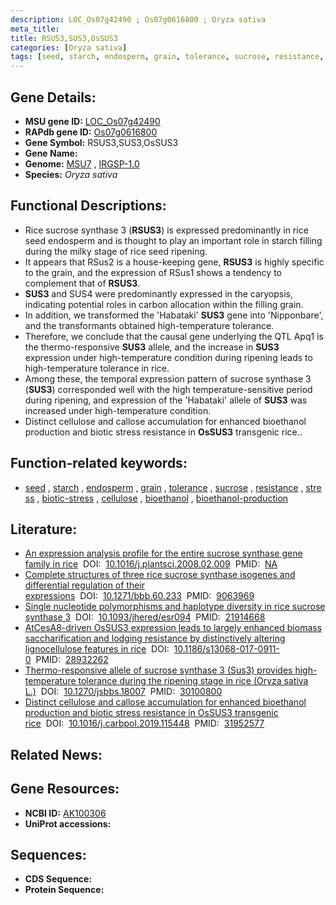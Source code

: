 ```yaml
---
description: LOC_Os07g42490 ; Os07g0616800 ; Oryza sativa
meta_title:
title: RSUS3,SUS3,OsSUS3
categories: [Oryza sativa]
tags: [seed, starch, endosperm, grain, tolerance, sucrose, resistance, stress, biotic stress, cellulose, bioethanol, bioethanol production]
---
```


## Gene Details:
- **MSU gene ID:** [LOC_Os07g42490](http://rice.uga.edu/cgi-bin/ORF_infopage.cgi?orf=LOC_Os07g42490)  
- **RAPdb gene ID:** [Os07g0616800](https://rapdb.dna.affrc.go.jp/locus/?name=Os07g0616800)  
- **Gene Symbol:** RSUS3,SUS3,OsSUS3
- **Gene Name:**
- **Genome:**  [MSU7](http://rice.uga.edu/)&nbsp;,&nbsp;[IRGSP-1.0](https://rapdb.dna.affrc.go.jp/download/irgsp1.html)
- **Species:** *Oryza sativa*

## Functional Descriptions:
   - Rice sucrose synthase 3 (**RSUS3**) is expressed predominantly in rice seed endosperm and is thought to play an important role in starch filling during the milky stage of rice seed ripening.
   - It appears that RSus2 is a house-keeping gene, **RSUS3** is highly specific to the grain, and the expression of RSus1 shows a tendency to complement that of **RSUS3**.
   - **SUS3** and SUS4 were predominantly expressed in the caryopsis, indicating potential roles in carbon allocation within the filling grain.
   - In addition, we transformed the 'Habataki' **SUS3** gene into 'Nipponbare', and the transformants obtained high-temperature tolerance.
   - Therefore, we conclude that the causal gene underlying the QTL Apq1 is the thermo-responsive **SUS3** allele, and the increase in **SUS3** expression under high-temperature condition during ripening leads to high-temperature tolerance in rice.
   - Among these, the temporal expression pattern of sucrose synthase 3 (**SUS3**) corresponded well with the high temperature-sensitive period during ripening, and expression of the 'Habataki' allele of **SUS3** was increased under high-temperature condition.
   - Distinct cellulose and callose accumulation for enhanced bioethanol production and biotic stress resistance in **OsSUS3** transgenic rice..

## Function-related keywords:
   - [seed](/tags/seed/)&nbsp;,&nbsp;[starch](/tags/starch/)&nbsp;,&nbsp;[endosperm](/tags/endosperm/)&nbsp;,&nbsp;[grain](/tags/grain/)&nbsp;,&nbsp;[tolerance](/tags/tolerance/)&nbsp;,&nbsp;[sucrose](/tags/sucrose/)&nbsp;,&nbsp;[resistance](/tags/resistance/)&nbsp;,&nbsp;[stress](/tags/stress/)&nbsp;,&nbsp;[biotic-stress](/tags/biotic-stress/)&nbsp;,&nbsp;[cellulose](/tags/cellulose/)&nbsp;,&nbsp;[bioethanol](/tags/bioethanol/)&nbsp;,&nbsp;[bioethanol-production](/tags/bioethanol-production/)

## Literature:
   - [An expression analysis profile for the entire sucrose synthase gene family in rice](https://www.doi.org/10.1016/j.plantsci.2008.02.009)&nbsp;&nbsp;DOI:&nbsp;&nbsp;[10.1016/j.plantsci.2008.02.009](https://www.doi.org/10.1016/j.plantsci.2008.02.009)&nbsp;&nbsp;PMID:&nbsp;&nbsp;[NA](https://pubmed.ncbi.nlm.nih.gov/NA/)
   - [Complete structures of three rice sucrose synthase isogenes and differential regulation of their expressions](https://www.doi.org/10.1271/bbb.60.233)&nbsp;&nbsp;DOI:&nbsp;&nbsp;[10.1271/bbb.60.233](https://www.doi.org/10.1271/bbb.60.233)&nbsp;&nbsp;PMID:&nbsp;&nbsp;[9063969](https://pubmed.ncbi.nlm.nih.gov/9063969/)
   - [Single nucleotide polymorphisms and haplotype diversity in rice sucrose synthase 3](https://www.doi.org/10.1093/jhered/esr094)&nbsp;&nbsp;DOI:&nbsp;&nbsp;[10.1093/jhered/esr094](https://www.doi.org/10.1093/jhered/esr094)&nbsp;&nbsp;PMID:&nbsp;&nbsp;[21914668](https://pubmed.ncbi.nlm.nih.gov/21914668/)
   - [AtCesA8-driven OsSUS3 expression leads to largely enhanced biomass saccharification and lodging resistance by distinctively altering lignocellulose features in rice](https://www.doi.org/10.1186/s13068-017-0911-0)&nbsp;&nbsp;DOI:&nbsp;&nbsp;[10.1186/s13068-017-0911-0](https://www.doi.org/10.1186/s13068-017-0911-0)&nbsp;&nbsp;PMID:&nbsp;&nbsp;[28932262](https://pubmed.ncbi.nlm.nih.gov/28932262/)
   - [Thermo-responsive allele of sucrose synthase 3 (Sus3) provides high-temperature tolerance during the ripening stage in rice (Oryza sativa L.)](https://www.doi.org/10.1270/jsbbs.18007)&nbsp;&nbsp;DOI:&nbsp;&nbsp;[10.1270/jsbbs.18007](https://www.doi.org/10.1270/jsbbs.18007)&nbsp;&nbsp;PMID:&nbsp;&nbsp;[30100800](https://pubmed.ncbi.nlm.nih.gov/30100800/)
   - [Distinct cellulose and callose accumulation for enhanced bioethanol production and biotic stress resistance in OsSUS3 transgenic rice](https://www.doi.org/10.1016/j.carbpol.2019.115448)&nbsp;&nbsp;DOI:&nbsp;&nbsp;[10.1016/j.carbpol.2019.115448](https://www.doi.org/10.1016/j.carbpol.2019.115448)&nbsp;&nbsp;PMID:&nbsp;&nbsp;[31952577](https://pubmed.ncbi.nlm.nih.gov/31952577/)

## Related News:

## Gene Resources:
- **NCBI ID:**  [AK100306](http://www.ncbi.nlm.nih.gov/nuccore/AK100306)
- **UniProt accessions:** [](https://www.uniprot.org/uniprotkb//entry)

## Sequences:
- **CDS Sequence:**
- **Protein Sequence:**
